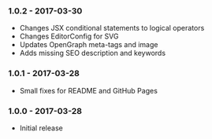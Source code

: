 ### 1.0.2 - 2017-03-30

 * Changes JSX conditional statements to logical operators
 * Changes EditorConfig for SVG
 * Updates OpenGraph meta-tags and image
 * Adds missing SEO description and keywords

### 1.0.1 - 2017-03-28

 * Small fixes for README and GitHub Pages

### 1.0.0 - 2017-03-28

 * Initial release
